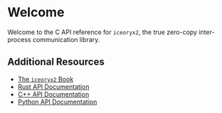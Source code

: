 # Welcome

Welcome to the C API reference for `iceoryx2`, the true zero-copy inter-process
communication library.

## Additional Resources

* [The `iceoryx2` Book](http://ekxide.github.io/iceoryx2-book/index.html)
* [Rust API Documentation](https://docs.rs/crate/iceoryx2/latest)
* [C++ API Documentation](http://eclipse-iceoryx.github.io/iceoryx2/api/cxx/index.html)
* [Python API Documentation](http://eclipse-iceoryx.github.io/iceoryx2/api/python/index.html)
